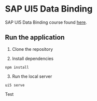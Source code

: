# SAP UI5 Data Binding

SAP UI5 Data Binding course found [here](https://sapui5.hana.ondemand.com/#/topic/e5310932a71f42daa41f3a6143efca9c).

## Run the application

1. Clone the repository

2. Install dependencies

```
npm install
```

3. Run the local server

```
ui5 serve
```

Test